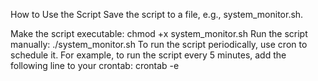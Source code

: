How to Use the Script
Save the script to a file, e.g., system_monitor.sh.

Make the script executable:
chmod +x system_monitor.sh
Run the script manually:
./system_monitor.sh
To run the script periodically, use cron to schedule it. For example, to run the script every 5 minutes, add the following line to your crontab:
crontab -e
